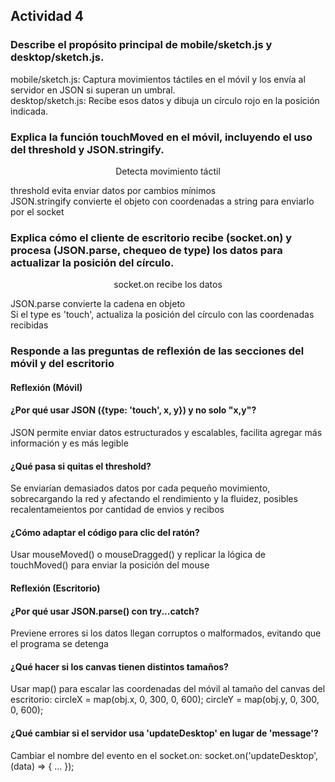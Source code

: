 ## Actividad 4


### Describe el propósito principal de mobile/sketch.js y desktop/sketch.js.
mobile/sketch.js: Captura movimientos táctiles en el móvil y los envía al servidor en JSON si superan un umbral. <br/>
desktop/sketch.js: Recibe esos datos y dibuja un círculo rojo en la posición indicada.<br/>

### Explica la función touchMoved en el móvil, incluyendo el uso del threshold y JSON.stringify.
<p align = "center">Detecta movimiento táctil<p/>
threshold evita enviar datos por cambios mínimos<br/>
JSON.stringify convierte el objeto con coordenadas a string para enviarlo por el socket<br/>

### Explica cómo el cliente de escritorio recibe (socket.on) y procesa (JSON.parse, chequeo de type) los datos para actualizar la posición del círculo.
<p align = "center">socket.on recibe los datos<p/>
JSON.parse convierte la cadena en objeto<br/>
Si el type es 'touch', actualiza la posición del círculo con las coordenadas recibidas<br/>

### Responde a las preguntas de reflexión de las secciones del móvil y del escritorio

#### Reflexión (Móvil)


#### ¿Por qué usar JSON ({type: 'touch', x, y}) y no solo "x,y"?
JSON permite enviar datos estructurados y escalables, facilita agregar más información y es más legible 

#### ¿Qué pasa si quitas el threshold?
Se enviarían demasiados datos por cada pequeño movimiento, sobrecargando la red y afectando el rendimiento y la fluidez, posibles recalentameientos por cantidad de envios y recibos

#### ¿Cómo adaptar el código para clic del ratón?
Usar mouseMoved() o mouseDragged() y replicar la lógica de touchMoved() para enviar la posición del mouse


#### Reflexión (Escritorio)


#### ¿Por qué usar JSON.parse() con try...catch?
Previene errores si los datos llegan corruptos o malformados, evitando que el programa se detenga

#### ¿Qué hacer si los canvas tienen distintos tamaños?
Usar map() para escalar las coordenadas del móvil al tamaño del canvas del escritorio:
circleX = map(obj.x, 0, 300, 0, 600);
circleY = map(obj.y, 0, 300, 0, 600);

#### ¿Qué cambiar si el servidor usa 'updateDesktop' en lugar de 'message'?
Cambiar el nombre del evento en el socket.on:
socket.on('updateDesktop', (data) => { ... });

